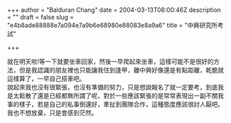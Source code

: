 +++
author = "Balduran Chang"
date = 2004-03-13T08:00:46Z
description = ""
draft = false
slug = "e4b8ade88888e7a094e7a9b6e68980e88083e8a9a6"
title = "中興研究所考試"

+++


就在明天啦!等一下就要坐車回家，然後一早爬起來坐車，這樣可能不是很好的方法，但是我認識的朋友裡也只能讓我住到逢甲，離中興好像還是有點距離，乾脆就這樣算了，一早自己搭車吧。  
 說起來我也沒有很緊張，也沒有準備的努力，只是想說報名了就一定要考，到底我是太鬆散了還是已經都無所謂了呢，對於一些應該緊張的是常常表現出一副不關我事的樣子，若是自己的私事倒還好，牽扯到團隊合作，這種態度應該很討人厭吧。  
 我也不想放棄，只是會感到茫然。

